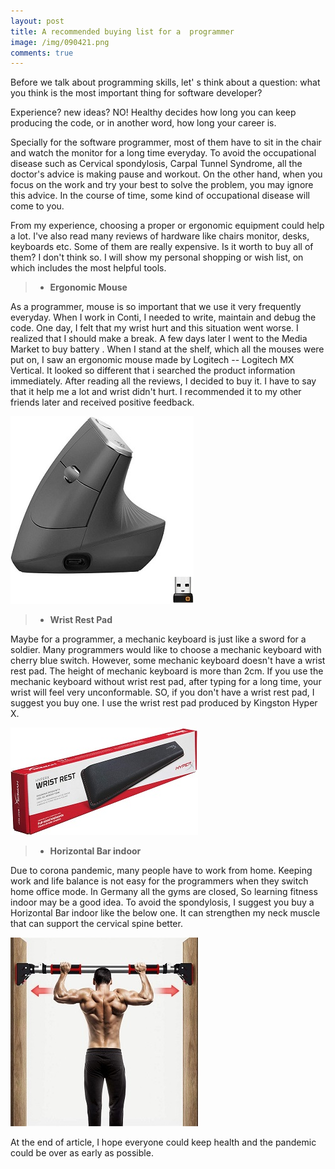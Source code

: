 ```yaml
---
layout: post
title: A recommended buying list for a  programmer 
image: /img/090421.png
comments: true
---
```


Before we talk about programming skills, let' s think about a question: what you think is the most important thing for software developer?

Experience? new ideas? NO! Healthy decides how long you can keep producing the code, or in another word, how long your career is.

Specially for the software programmer, most of them have to sit in the chair and watch the monitor for a long time everyday. To avoid the occupational disease such as Cervical spondylosis, Carpal Tunnel Syndrome, all the doctor's advice is making pause and workout. On the other hand, when you focus on the work and try your best to solve the problem, you may ignore this advice. In the course of time, some kind of occupational disease will come to you.

From my experience, choosing a proper or ergonomic equipment could help a lot. I've also read many reviews of hardware like chairs monitor, desks, keyboards etc. Some of them are really expensive. Is it worth to buy all of them? I don't think so. I will show my personal shopping or wish list, on which includes the most helpful tools.

> - **Ergonomic Mouse**

As a programmer, mouse is so important that we use it very frequently everyday. When I work in Conti, I needed to write, maintain and debug the code. One day, I felt that my wrist hurt and this situation went worse. I realized that I should make a break. A few days later I went to the Media Market to buy battery . When I stand at the shelf, which all the mouses were put on, I saw an ergonomic mouse made by Logitech -- Logitech MX Vertical. It looked so different that i searched the product information immediately. After reading all the reviews, I decided to buy it. I have to say that it help me a lot and wrist didn't hurt. I recommended it to my other friends later and received positive feedback.

![Logitech MX Vertical](/img/Logitech_MX_Vertical.jpg)

> - **Wrist Rest Pad**

Maybe for a programmer, a mechanic keyboard is just like a sword for a soldier. Many programmers would like to choose a mechanic keyboard with cherry blue switch. However, some mechanic keyboard doesn't have a wrist rest pad. The height of mechanic keyboard is more than 2cm. If you use the mechanic keyboard without wrist rest pad, after typing for a long time, your wrist will feel very unconformable. SO, if you don't have a wrist rest pad, I suggest you buy one. I use the wrist rest pad produced by Kingston Hyper X.

![HyperX HX-WR Wrist Rest Pad](/img/Kingston.jpg)

> - **Horizontal Bar indoor**

Due to corona pandemic, many people have to work from home. Keeping work and life balance is not easy for the programmers when they switch home office mode. In Germany all the gyms are closed, So learning fitness indoor may be a good idea. To avoid the spondylosis, I suggest you  buy a Horizontal Bar indoor like the below one. It can strengthen my neck muscle that can support the cervical spine better.

![Horizontal Bar indoor](/img/Horizontal_Bar.jpg)

At the end of article, I hope everyone could keep health and the pandemic could be over as early as possible.


